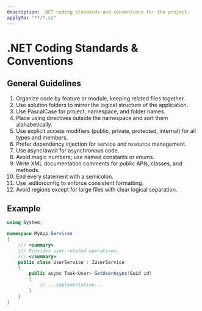 ```yaml
---
description: .NET coding standards and conventions for the project.
applyTo: "**/*.cs"
---
```


# .NET Coding Standards & Conventions

## General Guidelines

1. Organize code by feature or module, keeping related files together.
2. Use solution folders to mirror the logical structure of the application.
3. Use PascalCase for project, namespace, and folder names.
4. Place using directives outside the namespace and sort them alphabetically.
5. Use explicit access modifiers (public, private, protected, internal) for all types and members.
6. Prefer dependency injection for service and resource management.
7. Use async/await for asynchronous code.
8. Avoid magic numbers; use named constants or enums.
9. Write XML documentation comments for public APIs, classes, and methods.
10. End every statement with a semicolon.
11. Use .editorconfig to enforce consistent formatting.
12. Avoid regions except for large files with clear logical separation.

## Example

```csharp
using System;

namespace MyApp.Services
{
    /// <summary>
    /// Provides user-related operations.
    /// </summary>
    public class UserService : IUserService
    {
        public async Task<User> GetUserAsync(Guid id)
        {
            // ...implementation...
        }
    }
}
```
